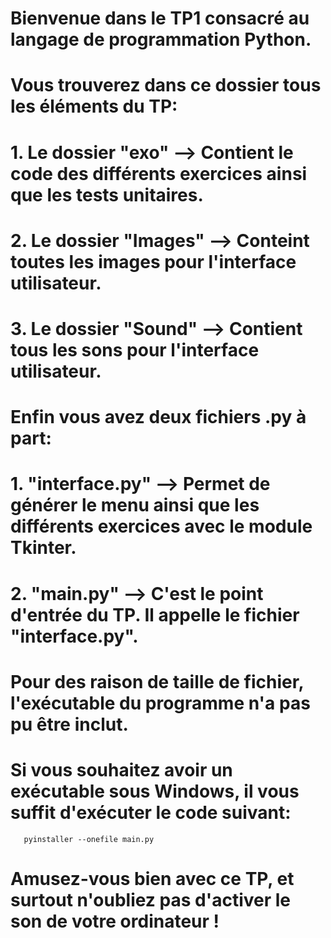 # Bienvenue dans le TP1 consacré au langage de programmation Python.

# Vous trouverez dans ce dossier tous les éléments du TP:
#   1. Le dossier "exo" --> Contient le code des différents exercices ainsi que les tests unitaires.
#   2. Le dossier "Images" --> Conteint toutes les images pour l'interface utilisateur.
#   3. Le dossier "Sound" --> Contient tous les sons pour l'interface utilisateur.

# Enfin vous avez deux fichiers .py à part:
#   1. "interface.py" --> Permet de générer le menu ainsi que les différents exercices avec le module Tkinter.
#   2. "main.py" --> C'est le point d'entrée du TP. Il appelle le fichier "interface.py".


# Pour des raison de taille de fichier, l'exécutable du programme n'a pas pu être inclut.
# Si vous souhaitez avoir un exécutable sous Windows, il vous suffit d'exécuter le code suivant:
 ```
    pyinstaller --onefile main.py
 ```


# Amusez-vous bien avec ce TP, et surtout n'oubliez pas d'activer le son de votre ordinateur !
